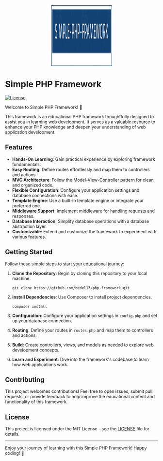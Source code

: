<p align="center">
  <img src="logo.png" alt="Framework Logo" width="200" height="200">
</p>

# Simple PHP Framework

[![License](https://img.shields.io/badge/license-MIT-blue.svg)](LICENSE)

Welcome to Simple PHP Framework! 🚀

This framework is an educational PHP framework thoughtfully designed to assist you in learning web development. It serves as a valuable resource to enhance your PHP knowledge and deepen your understanding of web application development.

## Features

- **Hands-On Learning**: Gain practical experience by exploring framework fundamentals.
- **Easy Routing**: Define routes effortlessly and map them to controllers and actions.
- **MVC Architecture**: Follow the Model-View-Controller pattern for clean and organized code.
- **Flexible Configuration**: Configure your application settings and database connections with ease.
- **Template Engine**: Use a built-in template engine or integrate your preferred one.
- **Middleware Support**: Implement middleware for handling requests and responses.
- **Database Interaction**: Simplify database operations with a database abstraction layer.
- **Customizable**: Extend and customize the framework to experiment with various features.

## Getting Started

Follow these simple steps to start your educational journey:

1. **Clone the Repository**: Begin by cloning this repository to your local machine.

   ```shell
   git clone https://github.com/bedel13/php-framework.git
   ```

2. **Install Dependencies**: Use Composer to install project dependencies.

   ```shell
   composer install
   ```

3. **Configuration**: Configure your application settings in `config.php` and set up your database connection.

4. **Routing**: Define your routes in `routes.php` and map them to controllers and actions.

5. **Build**: Create controllers, views, and models as needed to explore web development concepts.

6. **Learn and Experiment**: Dive into the framework's codebase to learn how web applications work.


## Contributing

This project welcomes contributions! Feel free to open issues, submit pull requests, or provide feedback to help improve the educational content and functionality of this framework.

## License

This project is licensed under the MIT License - see the [LICENSE](LICENSE) file for details.

---

Enjoy your journey of learning with this Simple PHP Framework! Happy coding! 🚀

